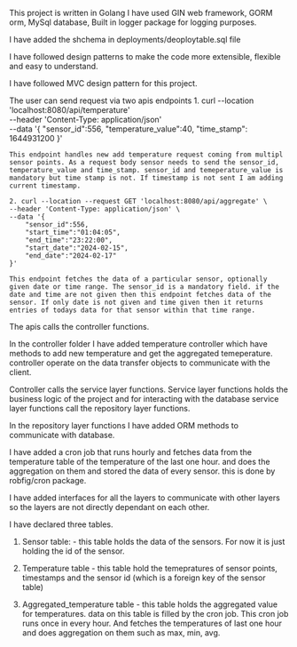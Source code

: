 This project is written in Golang
I have used GIN web framework, GORM orm, MySql database, Built in logger package for logging purposes. 

I have added the shchema in deployments/deoploytable.sql file

I have followed design patterns to make the code more extensible, flexible and easy to understand. 

I have followed MVC design pattern for this project.

The user can send request via two apis endpoints
    1. curl --location 'localhost:8080/api/temperature' \
    --header 'Content-Type: application/json' \
    --data '{
        "sensor_id":556,
        "temperature_value":40,
        "time_stamp": 1644931200
    }'

    This endpoint handles new add temperature request coming from multipl sensor points. As a request body sensor needs to send the sensor_id, temperature_value and time_stamp. sensor_id and temeperature_value is mandatory but time stamp is not. If timestamp is not sent I am adding current timestamp.

    2. curl --location --request GET 'localhost:8080/api/aggregate' \
    --header 'Content-Type: application/json' \
    --data '{
        "sensor_id":556,
        "start_time":"01:04:05",
        "end_time":"23:22:00",
        "start_date":"2024-02-15",
        "end_date":"2024-02-17"
    }'

    This endpoint fetches the data of a particular sensor, optionally given date or time range. The sensor_id is a mandatory field. if the date and time are not given then this endpoint fetches data of the sensor. If only date is not given and time given then it returns entries of todays data for that sensor within that time range.

The apis calls the controller functions.

In the controller folder I have added temperature controller which have methods to add new temperature and get the aggregated temeperature. controller operate on the data transfer objects to communicate with the client. 

Controller calls the service layer functions. Service layer functions holds the business logic of the project and for interacting with the database service layer functions call the repository layer functions.

In the repository layer functions I have added ORM methods to communicate with database. 

I have added a cron job that runs hourly and fetches data from the temperature table of the temperature of the last one hour. and does the aggregation on them and stored the data of every sensor. this is done by robfig/cron package. 

I have added interfaces for all the layers to communicate with other layers so the layers are not directly dependant on each other. 

I have declared three tables. 
1. Sensor table: - this table holds the data of the sensors. For now it is just holding the id of the sensor.

2. Temperature table - this table hold the temepratures of sensor points, timestamps and the sensor id (which is a foreign key of the sensor table)

3. Aggregated_temperature table - this table holds the aggregated value for temperatures. data on this table is filled by the cron job. This cron job runs once in every hour. And fetches the temperatures of last one hour and does aggregation on them such as max, min, avg. 

